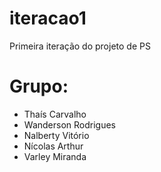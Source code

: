 # iteracao1
Primeira iteração do projeto de PS

# Grupo:
- Thaís Carvalho
- Wanderson Rodrigues
- Nalberty Vitório
- Nícolas Arthur
- Varley Miranda

